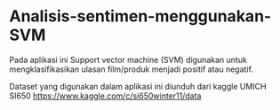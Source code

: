# Analisis-sentimen-menggunakan-SVM
Pada aplikasi ini Support vector machine (SVM) digunakan untuk mengklasifikasikan ulasan film/produk menjadi positif atau negatif. 

Dataset yang digunakan dalam aplikasi ini diunduh dari kaggle UMICH SI650 
https://www.kaggle.com/c/si650winter11/data
